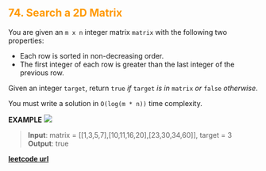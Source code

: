 <h2 style="color:#F90;">74. Search a 2D Matrix</h2>

You are given an `m x n` integer matrix `matrix` with the following two properties:

-   Each row is sorted in non-decreasing order.
-   The first integer of each row is greater than the last integer of the previous row.

Given an integer `target`, return `true` _if_ `target` _is in_ `matrix` _or_ `false` _otherwise_.

You must write a solution in `O(log(m * n))` time complexity.

**EXAMPLE**
![](https://assets.leetcode.com/uploads/2020/10/05/mat.jpg)
>**Input**: matrix = \[[1,3,5,7],[10,11,16,20],[23,30,34,60]], target = 3
**Output**: true


**[leetcode url](https://leetcode.com/problems/search-a-2d-matrix/description)**